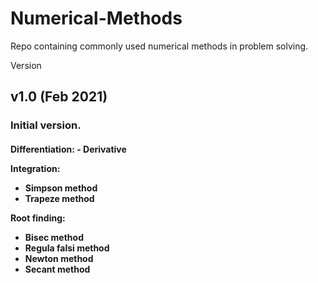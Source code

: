 # Numerical-Methods
Repo containing commonly used numerical methods in problem solving.

Version

<h2>v1.0 (Feb 2021)
<h3>Initial version.
<h4>
Differentiation:
- Derivative 

Integration:
- Simpson method
- Trapeze method

Root finding:
- Bisec method
- Regula falsi method
- Newton method
- Secant method
